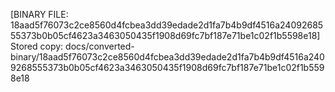 [BINARY FILE: 18aad5f76073c2ce8560d4fcbea3dd39edade2d1fa7b4b9df4516a2409268555373b0b05cf4623a3463050435f1908d69fc7bf187e71be1c02f1b5598e18]
Stored copy: docs/converted-binary/18aad5f76073c2ce8560d4fcbea3dd39edade2d1fa7b4b9df4516a2409268555373b0b05cf4623a3463050435f1908d69fc7bf187e71be1c02f1b5598e18
